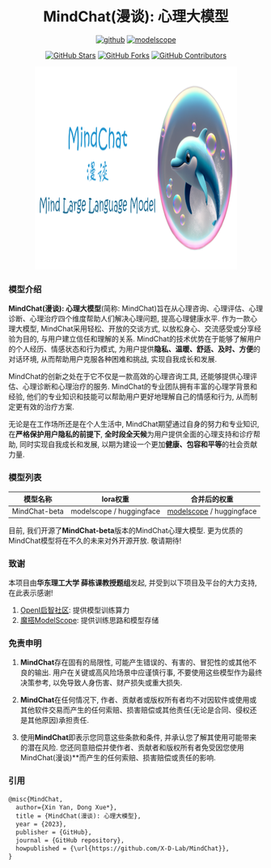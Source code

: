 <h1 align="center">MindChat(漫谈): 心理大模型</h1>

<p align="center">
<a href="https://github.com/X-D-Lab/MindChat"><img src="https://img.shields.io/badge/GitHub-24292e" alt="github"></a>
<a href="https://modelscope.cn/models/thomas/MindChat-InternLM/summary"><img src="https://img.shields.io/badge/ModelScope-blueviolet" alt="modelscope"></a>
</p> 

<div align="center">

[![GitHub Stars](https://img.shields.io/github/stars/X-D-Lab/MindChat)](https://github.com/X-D-Lab/MindChat/stargazers)
[![GitHub Forks](https://img.shields.io/github/forks/X-D-Lab/MindChat)](https://github.com/X-D-Lab/MindChat/fork)
[![GitHub Contributors](https://img.shields.io/github/contributors/X-D-Lab/MindChat)](https://github.com/X-D-Lab/MindChat/graphs/contributors)  
</div>
<div align=center><img width = '400' height ='400' src ="./image/logo-github.png"/></div>  

### 模型介绍

**MindChat(漫谈): 心理大模型**(简称: MindChat)旨在从心理咨询、心理评估、心理诊断、心理治疗四个维度帮助人们解决心理问题, 提高心理健康水平. 作为一款心理大模型, MindChat采用轻松、开放的交谈方式, 以放松身心、交流感受或分享经验为目的, 与用户建立信任和理解的关系. MindChat的技术优势在于能够了解用户的个人经历、情感状态和行为模式, 为用户提供**隐私、温暖、舒适、及时、方便**的对话环境, 从而帮助用户克服各种困难和挑战, 实现自我成长和发展.

MindChat的创新之处在于它不仅是一款高效的心理咨询工具, 还能够提供心理评估、心理诊断和心理治疗的服务. MindChat的专业团队拥有丰富的心理学背景和经验, 他们的专业知识和技能可以帮助用户更好地理解自己的情感和行为, 从而制定更有效的治疗方案.

无论是在工作场所还是在个人生活中, MindChat期望通过自身的努力和专业知识, 在**严格保护用户隐私的前提下**, **全时段全天候**为用户提供全面的心理支持和诊疗帮助, 同时实现自我成长和发展, 以期为建设一个更加**健康、包容和平等**的社会贡献力量.

### 模型列表

| 模型名称 | lora权重 | 合并后的权重 |
| :----: | :----: | :----: |
| MindChat-beta | modelscope / huggingface | [modelscope](https://modelscope.cn/models/thomas/MindChat-InternLM/summary) / huggingface |

目前, 我们开源了**MindChat-beta**版本的MindChat心理大模型. 更为优质的MindChat模型将在不久的未来对外开源开放. 敬请期待!

### 致谢

本项目由**华东理工大学 薛栋课教授题组**发起, 并受到以下项目及平台的大力支持, 在此表示感谢!

1. [OpenI启智社区](https://openi.pcl.ac.cn/): 提供模型训练算力
2. [魔搭ModelScope](https://modelscope.cn/home): 提供训练思路和模型存储

### 免责申明

1. **MindChat**存在固有的局限性, 可能产生错误的、有害的、冒犯性的或其他不良的输出. 用户在关键或高风险场景中应谨慎行事, 不要使用这些模型作为最终决策参考, 以免导致人身伤害、财产损失或重大损失. 

2. **MindChat**在任何情况下, 作者、贡献者或版权所有者均不对因软件或使用或其他软件交易而产生的任何索赔、损害赔偿或其他责任(无论是合同、侵权还是其他原因)承担责任.

3. 使用**MindChat**即表示您同意这些条款和条件, 并承认您了解其使用可能带来的潜在风险. 您还同意赔偿并使作者、贡献者和版权所有者免受因您使用MindChat(漫谈)**而产生的任何索赔、损害赔偿或责任的影响.

### 引用

```
@misc{MindChat, 
  author={Xin Yan, Dong Xue*}, 
  title = {MindChat(漫谈): 心理大模型}, 
  year = {2023}, 
  publisher = {GitHub}, 
  journal = {GitHub repository}, 
  howpublished = {\url{https://github.com/X-D-Lab/MindChat}}, 
}
```
